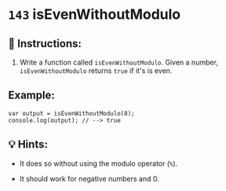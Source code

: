 # `143` isEvenWithoutModulo

## 📝 Instructions:

1. Write a function called `isEvenWithoutModulo`. Given a number, `isEvenWithoutModulo` returns `true` if it's is even. 

## Example:

```Js
var output = isEvenWithoutModulo(8);
console.log(output); // --> true
```

## 💡 Hints:

+ It does so without using the modulo operator (`%`). 

+ It should work for negative numbers and 0.